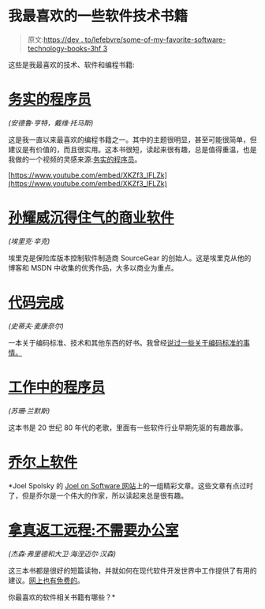 # 我最喜欢的一些软件技术书籍

> 原文:[https://dev . to/lefebvre/some-of-my-favorite-software-technology-books-3hf 3](https://dev.to/lefebvre/some-of-my-favorite-software-technology-books-3hf3)

这些是我最喜欢的技术、软件和编程书籍:

# [](#the-pragmatic-programmer)[务实的程序员](https://www.amazon.com/Pragmatic-Programmer-Journeyman-Master/dp/020161622X)

*(安德鲁·亨特，戴维·托马斯)*

这是我一直以来最喜欢的编程书籍之一。其中的主题很明显，甚至可能很简单，但建议是有价值的，而且很实用。这本书很短，读起来很有趣，总是值得重温，也是我做的一个视频的灵感来源:[务实的程序员](http://developer.xojo.com/webinar-the-pragmatic-programmer)。

[https://www.youtube.com/embed/XKZf3_lFLZk](https://www.youtube.com/embed/XKZf3_lFLZk)

# [](#eric-sink-on-the-business-of-software)[孙耀威沉得住气的商业软件](https://www.amazon.com/Eric-Business-Software-Experts-Voice/dp/1590596234)

*(埃里克·辛克)*

埃里克是保险库版本控制软件制造商 SourceGear 的创始人。这是埃里克从他的博客和 MSDN 中收集的优秀作品，大多以商业为重点。

# [](#code-complete)[代码完成](https://www.amazon.com/Code-Complete-Practical-Handbook-Construction/dp/0735619670)

*(史蒂夫·麦康奈尔)*

一本关于编码标准、技术和其他东西的好书。我曾经[说过一些关于编码标准的事情。](https://blog.xojo.com/2016/02/09/tip-coding-guidelines/)

# [](#programmers-at-work)[工作中的程序员](https://www.amazon.com/Programmers-at-Work-Susan-Lammers/dp/0914845713)

*(苏珊·兰默斯)*

这本书是 20 世纪 80 年代的老歌，里面有一些软件行业早期先驱的有趣故事。

# [](#joel-on-software)[乔尔上软件](https://www.amazon.com/Joel-Software-Occasionally-Developers-Designers/dp/1590593898)

 *Joel Spolsky 的 [Joel on Software 网站](https://www.joelonsoftware.com)上的一组精彩文章。这些文章有点过时了，但是乔尔是一个伟大的作家，所以读起来总是很有趣。

# [](#getting-real-rework-remote-office-not-required)[拿真](https://www.amazon.com/Getting-Real-Smarter-Successful-Application/dp/0578012812)[返工](https://www.amazon.com/Rework-Change-Way-Work-Forever/dp/0091929784)[远程:不需要办公室](https://www.amazon.com/Remote-Jason-Fried-Heinemeier-Hansson/dp/0091954673)

*(杰森·弗里德和大卫·海涅迈尔·汉森)*

这三本书都是很好的短篇读物，并就如何在现代软件开发世界中工作提供了有用的建议。[网上也有免费的](https://gettingreal.37signals.com)。

你最喜欢的软件相关书籍有哪些？*